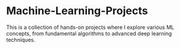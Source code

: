 # Machine-Learning-Projects
This is a collection of hands-on projects where I explore various ML concepts, from fundamental algorithms to advanced deep learning techniques.       
